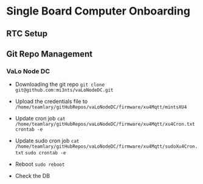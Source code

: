 # Single Board Computer Onboarding
## RTC Setup


## Git Repo Management 

### VaLo Node DC 


- Downloading the git repo 
```git clone git@github.com:mi3nts/vaLoNodeDC.git ```

- Upload the credentials file to `/home/teamlary/gitHubRepos/vaLoNodeDC/firmware/xu4Mqtt/mintsXU4`
- Update cron job 
  `cat /home/teamlary/gitHubRepos/vaLoNodeDC/firmware/xu4Mqtt/xu4Cron.txt`
  `crontab -e`
  
- Update sudo cron job 
  `cat /home/teamlary/gitHubRepos/vaLoNodeDC/firmware/xu4Mqtt/sudoXu4Cron.txt`
  `sudo crontab -e`

- Reboot
  `sudo reboot`

- Check the DB 

  
